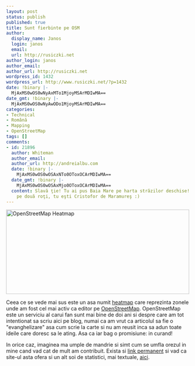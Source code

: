 ```yaml
---
layout: post
status: publish
published: true
title: Sunt fierbinte pe OSM
author:
  display_name: Janos
  login: janos
  email: 
  url: http://rusiczki.net
author_login: janos
author_email: 
author_url: http://rusiczki.net
wordpress_id: 1432
wordpress_url: http://www.rusiczki.net/?p=1432
date: !binary |-
  MjAxMS0wOS0wNyAxMTo1MjoyMSArMDIwMA==
date_gmt: !binary |-
  MjAxMS0wOS0wNyAwODo1MjoyMSArMDIwMA==
categories:
- Technical
- Română
- Mapping
- OpenStreetMap
tags: []
comments:
- id: 21896
  author: Whiteman
  author_email: 
  author_url: http://andreialbu.com
  date: !binary |-
    MjAxMS0wOS0wOSAxNTo0OToxOCArMDIwMA==
  date_gmt: !binary |-
    MjAxMS0wOS0wOSAxMjo0OToxOCArMDIwMA==
  content: Slavă ţie! Tu ai pus Baia Mare pe harta străzilor deschise! O mărite conquistador
    pe două roţi, tu eşti Cristofor de Maramureş :)
---
```

<p><a href="http://www.rusiczki.net/wp-content/uploads/2011/09/osm-heatmap.png"><img src="http://www.rusiczki.net/wp-content/uploads/2011/09/osm-heatmap-500x231.png" alt="OpenStreetMap Heatmap" title="OpenStreetMap Heatmap" width="500" height="231" class="alignnone size-medium wp-image-1433" /></a></p>
<p>Ceea ce se vede mai sus este un asa numit <a href="http://en.wikipedia.org/wiki/Heat_map">heatmap</a> care reprezinta zonele unde am fost cel mai activ ca editor pe <a href="http://www.openstreetmap.org">OpenStreetMap</a>. OpenStreetMap este un serviciu al carui fan sunt mai bine de doi ani si despre care am tot intentionat sa scriu aici pe blog, numai ca am vrut ca articolul sa fie o "evanghelizare" asa cum scrie la carte si nu am reusit inca sa adun toate ideile care doresc sa le ating. Asa ca iar bag o promisiune: in curand!</p>
<p>In orice caz, imaginea ma umple de mandrie si simt cum se umfla orezul in mine cand vad cat de mult am contribuit. Exista si <a href="http://yosmhm.neis-one.org/?kitsched">link permanent</a> si vad ca site-ul asta ofera si un alt soi de statistici, mai textuale, <a href="http://hdyc.neis-one.org/?kitsched">aici</a>.</p>
